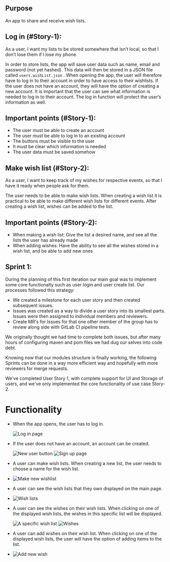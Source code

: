 ## Purpose

An app to share and receive wish lists.

## Log in (#Story-1):

As a user, I want my lists to be stored somewhere that isn’t local, so that I don’t lose them if I lose my phone.

In order to store lists, the app will save user data such as name, email and password (not yet hashed). This data will
then be stored in a JSON file called `users.wishList.json` . When opening the app, the user will therefore have to log
in to their account in order to have access to their wishlists. If the user does not have an account, they will have the
option of creating a new account. It is important that the user can see what information is needed to log in to their
account. The log in function will protect the user’s information as well.

## Important points (#Story-1):

- The user must be able to create an account
- The user must be able to log in to an existing account
- The buttons must be visible to the user
- It must be clear which information is needed
- The user data must be saved somehow

## Make wish list (#Story-2):

As a user, I want to keep track of my wishes for respective events, so that I have it ready when people ask for them.

The user needs to be able to make wish lists. When creating a wish list it is practical to be able to make different
wish lists for different events. After creating a wish list, wishes can be added to the list.

## Important points (#Story-2):

- When making a wish list: Give the list a desired name, and see all the lists the user has already made
- When adding wishes: Have the ability to see all the wishes stored in a wish list, and be able to add new ones

## Sprint 1:

During the planning of this first iteration our main goal was to implement some core functionalty such as user login and
user create list. Our processes followed this strategy:

- We created a milestone for each user story and then created subsequent issues.
- Issues was created as a way to divide a user story into its smallest parts. Issues were then assigned to individual
  members and reviewers.
- Create MR's for Issues for that one other member of the group has to review along side with GitLab CI pipeline tests.

We originally thought we had time to complete both issues, but after many hours of configuring maven and pom files we
had dug our selves into code debt.

Knowing now that our modules structure is finally working, the following Sprints can be done in a way more efficient way
and hopefully with more reviewers for merge requests.

We've completed User Story 1, with complete support for UI and Storage of users, and we've only implemented the core
functionality of use case Story-2.

# Functionality

- When the app opens, the user has to log in.

  ![Log in page](resoursces/login.png)

- If the user does not have an account, an account can be created.

  ![New user button](resoursces/newUserButton.png)
  ![Sign up page](resoursces/signup.png)

- A user can make wish lists. When creating a new list, the user needs to choose a name for the wish list.
- ![Make new wishlist](resoursces/createWishlist.png)
- A user can see the wish lists that they own displayed on the main page.
- ![Wish lists](resoursces/wishLists.png)
- A user can see the wishes on their wish lists. When clicking on one of the displayed wish lists, the wishes in this
  specific list will be displayed.

  ![A specific wish list](resoursces/specificWIshlist.png)
  ![Wishes](resoursces/wishes.png)

- A user can add wishes on their wish list. When clicking on one of the displayed wish lists, the user will have the
  option of adding items to the list.
- ![Add new wish](resoursces/newWish.png)
